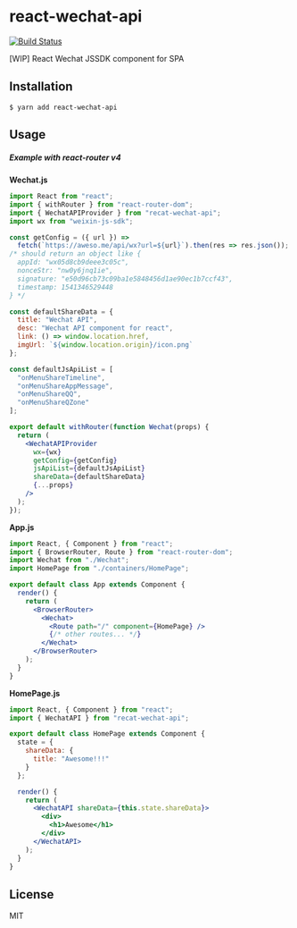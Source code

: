 # react-wechat-api

[![Build Status](https://travis-ci.org/Cap32/react-wechat-api.svg?branch=master)](https://travis-ci.org/Cap32/react-wechat-api)

[WIP] React Wechat JSSDK component for SPA

## Installation

```config
$ yarn add react-wechat-api
```

## Usage

##### Example with react-router v4

**Wechat.js**

```jsx
import React from "react";
import { withRouter } from "react-router-dom";
import { WechatAPIProvider } from "recat-wechat-api";
import wx from "weixin-js-sdk";

const getConfig = ({ url }) =>
  fetch(`https://aweso.me/api/wx?url=${url}`).then(res => res.json());
/* should return an object like {
  appId: "wx05d8cb9deee3c05c",
  nonceStr: "nw0y6jnq1ie",
  signature: "e50d96cb73c09ba1e5848456d1ae90ec1b7ccf43",
  timestamp: 1541346529448
} */

const defaultShareData = {
  title: "Wechat API",
  desc: "Wechat API component for react",
  link: () => window.location.href,
  imgUrl: `${window.location.origin}/icon.png`
};

const defaultJsApiList = [
  "onMenuShareTimeline",
  "onMenuShareAppMessage",
  "onMenuShareQQ",
  "onMenuShareQZone"
];

export default withRouter(function Wechat(props) {
  return (
    <WechatAPIProvider
      wx={wx}
      getConfig={getConfig}
      jsApiList={defaultJsApiList}
      shareData={defaultShareData}
      {...props}
    />
  );
});
```

**App.js**

```jsx
import React, { Component } from "react";
import { BrowserRouter, Route } from "react-router-dom";
import Wechat from "./Wechat";
import HomePage from "./containers/HomePage";

export default class App extends Component {
  render() {
    return (
      <BrowserRouter>
        <Wechat>
          <Route path="/" component={HomePage} />
          {/* other routes... */}
        </Wechat>
      </BrowserRouter>
    );
  }
}
```

**HomePage.js**

```jsx
import React, { Component } from "react";
import { WechatAPI } from "recat-wechat-api";

export default class HomePage extends Component {
  state = {
    shareData: {
      title: "Awesome!!!"
    }
  };

  render() {
    return (
      <WechatAPI shareData={this.state.shareData}>
        <div>
          <h1>Awesome</h1>
        </div>
      </WechatAPI>
    );
  }
}
```

## License

MIT
